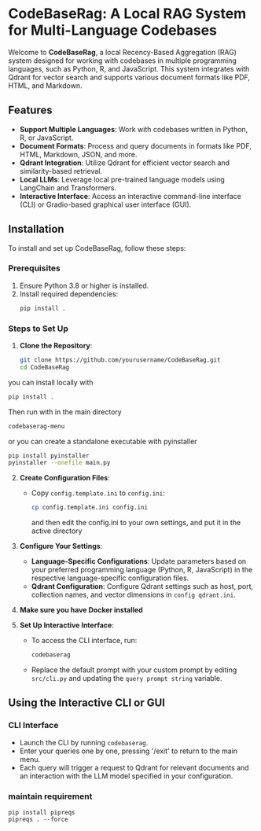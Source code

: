 # CodeBaseRag: A Local RAG System for Multi-Language Codebases

Welcome to **CodeBaseRag**, a local Recency-Based Aggregation (RAG) system designed for working with codebases in multiple programming languages, such as Python, R, and JavaScript. This system integrates with Qdrant for vector search and supports various document formats like PDF, HTML, and Markdown.

## Features

- **Support Multiple Languages**: Work with codebases written in Python, R, or JavaScript.
- **Document Formats**: Process and query documents in formats like PDF, HTML, Markdown, JSON, and more.
- **Qdrant Integration**: Utilize Qdrant for efficient vector search and similarity-based retrieval.
- **Local LLMs**: Leverage local pre-trained language models using LangChain and Transformers.
- **Interactive Interface**: Access an interactive command-line interface (CLI) or Gradio-based graphical user interface (GUI).

## Installation

To install and set up CodeBaseRag, follow these steps:

### Prerequisites
1. Ensure Python 3.8 or higher is installed.
2. Install required dependencies:
   ```bash
   pip install .
   ```

### Steps to Set Up

1. **Clone the Repository**:
   ```bash
   git clone https://github.com/yourusername/CodeBaseRag.git
   cd CodeBaseRag
   ```

you can install locally with 
```bash
pip install .
```
Then run with in the main directory
```bash
codebaserag-menu
```


or you can create a standalone executable with pyinstaller
```bash
pip install pyinstaller
pyinstaller --onefile main.py
```


2. **Create Configuration Files**:
   - Copy `config.template.ini` to `config.ini`:
     ```bash
     cp config.template.ini config.ini
     ```
     and then edit the config.ini to your own settings, and put it in the active directory

3. **Configure Your Settings**:
   - **Language-Specific Configurations**: Update parameters based on your preferred programming language (Python, R, JavaScript) in the respective language-specific configuration files.
   - **Qdrant Configuration**: Configure Qdrant settings such as host, port, collection names, and vector dimensions in `config qdrant.ini`.

4. **Make sure you have Docker installed**

5. **Set Up Interactive Interface**:
   - To access the CLI interface, run:
     ```bash
     codebaserag
     ```
   - Replace the default prompt with your custom prompt by editing `src/cli.py` and updating the `query prompt string` variable.

## Using the Interactive CLI or GUI

### CLI Interface

- Launch the CLI by running `codebaserag`.
- Enter your queries one by one, pressing '/exit' to return to the main menu.
- Each query will trigger a request to Qdrant for relevant documents and an interaction with the LLM model specified in your configuration.



### maintain requirement
```
pip install pipreqs
pipreqs . --force
```